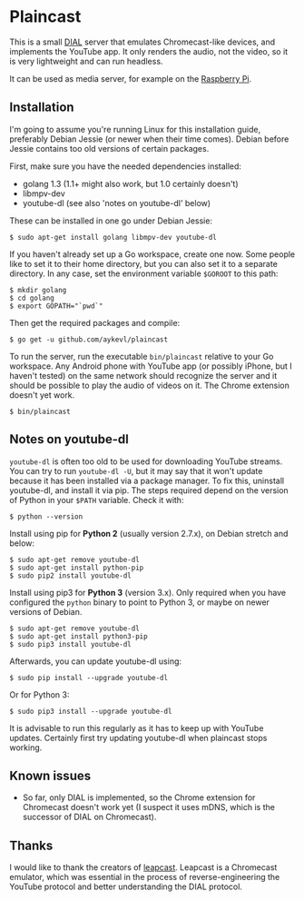# Plaincast

This is a small [DIAL](http://www.dial-multiscreen.org) server that emulates
Chromecast-like devices, and implements the YouTube app. It only renders the
audio, not the video, so it is very lightweight and can run headless.

It can be used as media server, for example on the [Raspberry
Pi](http://www.raspberrypi.org/).

## Installation

I'm going to assume you're running Linux for this installation guide, preferably
Debian Jessie (or newer when their time comes). Debian before Jessie contains
too old versions of certain packages.

First, make sure you have the needed dependencies installed:

 *  golang 1.3 (1.1+ might also work, but 1.0 certainly doesn't)
 *  libmpv-dev
 *  youtube-dl (see also 'notes on youtube-dl' below)

These can be installed in one go under Debian Jessie:

    $ sudo apt-get install golang libmpv-dev youtube-dl

If you haven't already set up a Go workspace, create one now. Some people like
to set it to their home directory, but you can also set it to a separate
directory. In any case, set the environment variable `$GOROOT` to this path:

    $ mkdir golang
    $ cd golang
    $ export GOPATH="`pwd`"

Then get the required packages and compile:

    $ go get -u github.com/aykevl/plaincast

To run the server, run the executable `bin/plaincast` relative to your Go
workspace. Any Android phone with YouTube app (or possibly iPhone, but I haven't
tested) on the same network should recognize the server and it should be
possible to play the audio of videos on it. The Chrome extension doesn't yet
work.

    $ bin/plaincast

## Notes on youtube-dl

`youtube-dl` is often too old to be used for downloading YouTube streams. You
can try to run `youtube-dl -U`, but it may say that it won't update because it
has been installed via a package manager. To fix this, uninstall youtube-dl, and
install it via pip. The steps required depend on the version of Python in your
`$PATH` variable. Check it with:

    $ python --version

Install using pip for **Python 2** (usually version 2.7.x), on Debian stretch
and below:

    $ sudo apt-get remove youtube-dl
    $ sudo apt-get install python-pip
    $ sudo pip2 install youtube-dl

Install using pip3 for **Python 3** (version 3.x). Only required when you have
configured the `python` binary to point to Python 3, or maybe on newer versions
of Debian.

    $ sudo apt-get remove youtube-dl
    $ sudo apt-get install python3-pip
    $ sudo pip3 install youtube-dl

Afterwards, you can update youtube-dl using:

    $ sudo pip install --upgrade youtube-dl

Or for Python 3:

    $ sudo pip3 install --upgrade youtube-dl

It is advisable to run this regularly as it has to keep up with YouTube updates.
Certainly first try updating youtube-dl when plaincast stops working.


## Known issues

 *  So far, only DIAL is implemented, so the Chrome extension for Chromecast
    doesn't work yet (I suspect it uses mDNS, which is the successor of DIAL on
    Chromecast).

## Thanks

I would like to thank the creators of
[leapcast](https://github.com/dz0ny/leapcast). Leapcast is a Chromecast
emulator, which was essential in the process of reverse-engineering the YouTube
protocol and better understanding the DIAL protocol.
